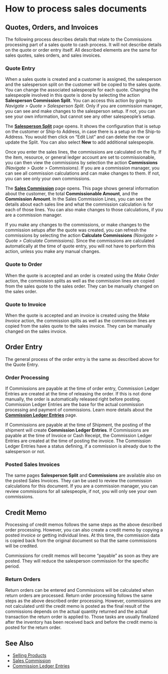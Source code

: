 # How to process sales documents

## Quotes, Orders, and Invoices

The following process describes details that relate to the Commissions processing part of a sales quote to cash process. It will not describe details on the quote or order entry itself. All described elements are the same for sales quotes, sales orders, and sales invoices.

### Quote Entry

When a sales quote is created and a customer is assigned, the salesperson and the salesperson split on the customer will be copied to the sales quote. You can change the associated salespeople for each quote. Changing the salespeople involved in this quote is done by selecting the action **Salesperson Commission Split**. You can access this action by going to *Navigate > Quote > Salesperson Split*. Only if you are commission manager, you can see and make changes to the salesperson setup. If not, you can see your own information, but cannot see any other salespeople’s setup.

The [**Salesperson Split**](page-commission-salesperson-split.md) page opens. It shows the configuration that is setup on the customer or Ship-to Address, in case there is a setup on the Ship-to Address. You would then click on “Edit List” and can delete the row or update the Split. You can also select **New** to add additional salespeople.

Once you enter the sales lines, the commissions are calculated on the fly. If the item, resource, or general ledger account are set to commissionable, you can then view the commissions by selection the action **Commissions** *(Navigate > Quote > Commissions)*. If you are a commission manager, you can see all commission calculations and can make changes to them. If not, you can see only your own commissions.

The [**Sales Commission**](page-commission-sales-commission.md) page opens. This page shows general information about the customer, the total **Commissionable Amount**, and the **Commission Amount**. In the Sales Commission Lines, you can see the details about each sales line and what the commission calculation is for each of those lines. You can also make changes to those calculations, if you are a commission manager.

If you make any changes to the commissions, or make changes to the commission setups after the quote was created, you can refresh the commissions by selecting the action **Calculate Commissions** *(Navigate > Quote > Calculate Commissions)*. Since the commissions are calculated automatically at the time of quote entry, you will not have to perform this action, unless you make any manual changes.

### Quote to Order

When the quote is accepted and an order is created using the *Make Order* action, the commission splits as well as the commission lines are copied from the sales quote to the sales order. They can be manually changed on the sales order.

### Quote to Invoice

When the quote is accepted and an invoice is created using the *Make Invoice* action, the commission splits as well as the commission lines are copied from the sales quote to the sales invoice. They can be manually changed on the sales invoice.

## Order Entry

The general process of the order entry is the same as described above for the Quote Entry.

### Order Processing

If Commissions are payable at the time of order entry, Commission Ledger Entries are created at the time of releasing the order. If this is not done manually, the order is automatically released right before posting. Commission Ledger Entries are the base for the actual commission processing and payment of commissions. Learn more details about the [**Commission Ledger Entries**](page-commission-ledger-entries.md) page.

If Commissions are payable at the time of Shipment, the posting of the shipment will create **Commission Ledger Entries**. If Commissions are payable at the time of Invoice or Cash Receipt, the Commission Ledger Entries are created at the time of posting the invoice. The Commission Ledger Entries have a status defining, if a commission is already due to the salesperson or not.

### Posted Sales Invoices

The same pages **Salesperson Split** and **Commissions** are available also on the posted Sales Invoices. They can be used to review the commission calculations for this document. If you are a commission manager, you can review commissions for all salespeople, if not, you will only see your own commissions.

## Credit Memo

Processing of credit memos follows the same steps as the above described order processing. However, you can also create a credit memo by copying a posted invoice or getting individual lines. At this time, the commission data is copied back from the original document so that the same commissions will be credited.

Commissions for credit memos will become “payable” as soon as they are posted. They will reduce the salesperson commission for the specific period.

### Return Orders

Return orders can be entered and Commissions will be calculated when return orders are processed. Return order processing follows the same steps as the above described order processing. However, commissions are not calculated until the credit memo is posted as the final result of the commissions depends on the actual quantity returned and the actual transaction the return order is applied to. Those tasks are usually finalized after the inventory has been received back and before the credit memo is posted for the return order.

## See Also

- [Selling Products](https://docs.microsoft.com/en-us/dynamics365/business-central/sales-how-sell-products)
- [Sales Commission](page-commission-sales-commission.md)
- [Commission Ledger Entries](page-commission-ledger-entries.md)
